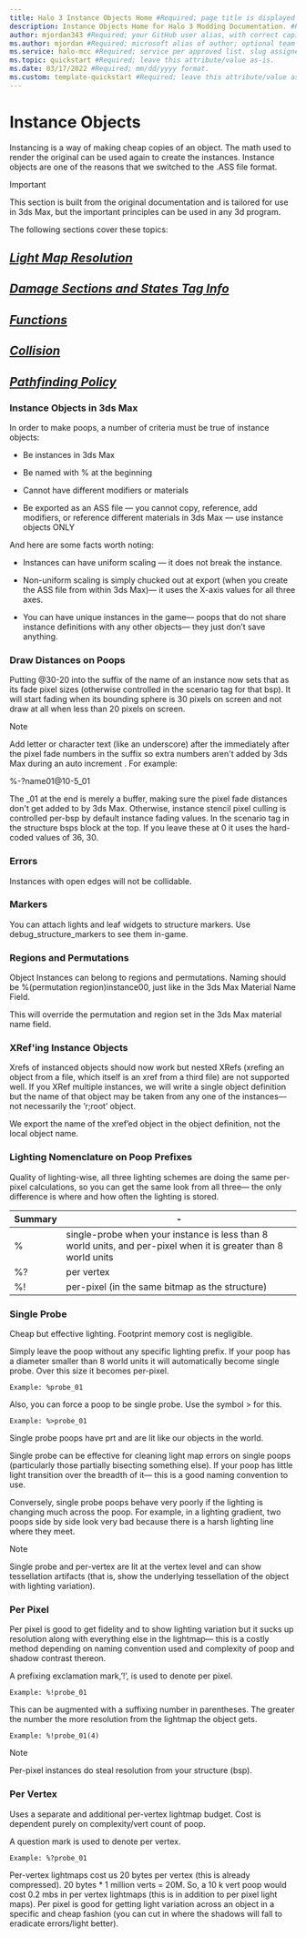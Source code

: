 ```yaml
---
title: Halo 3 Instance Objects Home #Required; page title is displayed in search results. Include the brand.
description: Instance Objects Home for Halo 3 Modding Documentation. #Required; article description that is displayed in search results. 
author: mjordan343 #Required; your GitHub user alias, with correct capitalization.
ms.author: mjordan #Required; microsoft alias of author; optional team alias.
ms.service: halo-mcc #Required; service per approved list. slug assigned by ACOM.
ms.topic: quickstart #Required; leave this attribute/value as-is.
ms.date: 03/17/2022 #Required; mm/dd/yyyy format.
ms.custom: template-quickstart #Required; leave this attribute/value as-is.
---
```


# Instance Objects

Instancing is a way of making cheap copies of an object. The math used to render the original can be used again to create the instances. Instance objects are one of the reasons that we switched to the .ASS file format.

> [!IMPORTANT]
> This section is built from the original documentation and is tailored for use in 3ds Max, but the important principles can be used in any 3d program.

The following sections cover these topics:

## [*Light Map Resolution*](LightMapResolution.md)

## [*Damage Sections and States Tag Info*](DamageSections.md)

## [*Functions*](Functions.md)

## [*Collision*](Collision.md)

## [*Pathfinding Policy*](PathfindingPolicy.md)

### **Instance Objects in 3ds Max**

In order to make poops, a number of criteria must be true of instance objects:

- Be instances in 3ds Max

- Be named with % at the beginning

- Cannot have different modifiers or materials

- Be exported as an ASS file — you cannot copy, reference, add modifiers, or reference different materials in 3ds Max — use instance objects ONLY

And here are some facts worth noting:

- Instances can have uniform scaling — it does not break the instance.

- Non-uniform scaling is simply chucked out at export (when you create the ASS file from within 3ds Max)— it uses the X-axis values for all three axes.

- You can have unique instances in the game— poops that do not share instance definitions with any other objects— they just don’t save anything.

### **Draw Distances on Poops**

Putting @30-20 into the suffix of the name of an instance now sets that as its fade pixel sizes (otherwise controlled in the scenario tag for that bsp). It will start fading when its bounding sphere is 30 pixels on screen and not draw at all when less than 20 pixels on screen.

> [!NOTE]
> Add letter or character text (like an underscore) after the immediately after the pixel fade numbers in the suffix so extra numbers aren't added by 3ds Max during an auto increment . For example:

%-?name01@10-5_01

The _01 at the end is merely a buffer, making sure the pixel fade distances don't get added to by 3ds Max. Otherwise, instance stencil pixel culling is controlled per-bsp by default instance fading values. In the scenario tag in the structure bsps block at the top. If you leave these at 0 it uses the hard-coded values of 36, 30.

### **Errors**

Instances with open edges will not be collidable.

### **Markers**

You can attach lights and leaf widgets to structure markers. Use debug_structure_markers to see them in-game.

### **Regions and Permutations**

Object Instances can belong to regions and permutations. Naming should be %(permutation region)instance00, just like in the 3ds Max Material Name Field.

This will override the permutation and region set in the 3ds Max material name field.

### **XRef'ing Instance Objects**

Xrefs of instanced objects should now work but nested XRefs (xrefing an object from a file, which itself is an xref from a third file) are not supported well. If you XRef multiple instances, we will write a single object definition but the name of that object may be taken from any one of the instances— not necessarily the ’r;root’ object.

We export the name of the xref’ed object in the object definition, not the local object name.

### **Lighting Nomenclature on Poop Prefixes**

Quality of lighting-wise, all three lighting schemes are doing the same per-pixel calculations, so you can get the same look from all three— the only difference is where and how often the lighting is stored.

|Summary| -     |
|-------|-------|
|%|single-probe when your instance is less than 8 world units, and per-pixel when it is greater than 8 world units|
|%?|per vertex|
|%!|per-pixel (in the same bitmap as the structure)|

### **Single Probe**

Cheap but effective lighting. Footprint memory cost is negligible.

Simply leave the poop without any specific lighting prefix. If your poop has a diameter smaller than 8 world units it will automatically become single probe. Over this size it becomes per-pixel.

```
Example: %probe_01
```

Also, you can force a poop to be single probe. Use the symbol > for this.

```
Example: %>probe_01
```

Single probe poops have prt and are lit like our objects in the world.

Single probe can be effective for cleaning light map errors on single poops (particularly those partially bisecting something else).  If your poop has little light transition over the breadth of it— this is a good naming convention to use.

Conversely, single probe poops behave very poorly if the lighting is changing much across the poop. For example, in a lighting gradient, two poops side by side look very bad because there is a harsh lighting line where they meet.

> [!NOTE]
> Single probe and per-vertex are lit at the vertex level and can show tessellation artifacts (that is, show the underlying tessellation of the object with lighting variation).

### **Per Pixel**

Per pixel is good to get fidelity and to show lighting variation but it sucks up resolution along with everything else in the lightmap— this is a costly method depending on naming convention used and complexity of poop and shadow contrast thereon.

A prefixing exclamation mark,’!’, is used to denote per pixel. 

```
Example: %!probe_01
```

This can be augmented with a suffixing number in parentheses. The greater the number the more resolution from the lightmap the object gets.

```
Example: %!probe_01(4)
```

> [!NOTE]
> Per-pixel instances do steal resolution from your structure (bsp).

### **Per Vertex**

Uses a separate and additional per-vertex lightmap budget. Cost is dependent purely on complexity/vert count of poop.

A question mark is used to denote per vertex.

```
Example: %?probe_01
```

Per-vertex lightmaps cost us 20 bytes per vertex (this is already compressed). 20 bytes * 1 million verts = 20M. So, a 10 k vert poop would cost 0.2 mbs in per vertex lightmaps (this is in addition to per pixel light maps). Per pixel is good for getting light variation across an object in a specific and cheap fashion (you can cut in where the shadows will fall to eradicate errors/light better).
